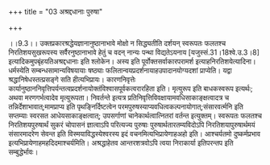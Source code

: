 +++
title = "03 अश्रद्दधानाः पुरुषा"

+++
  
  
।।9.3।। उक्तप्रकारश्रद्धेयज्ञानानुष्ठानाभावे मोक्षो न सिद्ध्यतीति दर्शयन्
स्वरूपतः फलतश्च निरतिशयसुखरूपस्य सर्वैरनुष्ठानाभावे हेतुं च वदन् नान्यः
पन्था विद्यतेऽयनाय \[यजुस्सं.31।18श्वे.उ.3।8\]
इत्यादिकमुपबृंहयतिअश्रद्दधानाः इति श्लोकेन। अस्य इति
पूर्वोक्तसर्वाकारपरामर्श इत्याहनिरतिशयेत्यादिना। धर्मस्येति
सम्बन्धसामान्यविषयायाः षष्ठ्याः फलितान्वयप्रदर्शनायाहउपादानयोग्यदशां
प्राप्येति। यद्वा श्रद्धानिषेधस्तत्प्रसङ्गे सति हीत्यभिप्रायः।
कारणनिवृत्तेः
कार्यानुष्ठाननिवृत्तिपर्यन्तत्वप्रदर्शनायोक्तंविश्वासपूर्वकत्वरारहिता
इति। मृत्युरूप इति बाधकस्वरूप इत्यर्थः; अथवा मरणगर्भत्वादेव
मृत्युरूपता। निवर्तन्ते इत्यत्र
प्रतिनिवृत्तिविवक्षायामवधिसाकाङ्क्षत्वादत्र च
तन्निर्देशाभावात्;मामप्राप्य इति पृथङ्निर्दिष्टत्वेन
परमपुरुषस्याप्यवधित्वकल्पनायोगात्;संसारवर्त्मनि इति सप्तम्याः स्वरसत
आधेयसाकाङ्क्षत्वात्; उपसर्गाणां चानेकार्थत्वात्नितरां वर्तन्त
इत्युक्तम्। स्वरूपतः फलतश्च निरतिशयपुरुषार्थं सुकरं चोपासनं ज्ञात्वाऽपि
परित्यज्य पुरुषाः पुरुषार्थतारतम्यविदोऽपि निरतिशयापुरुषार्थमयं
संसारमादरेण सेवन्त इति विस्मयाविद्धस्येश्वरस्य इदं
वचनमित्यभिप्रायेणाहअहो इति। आश्चर्यतमो दुष्कर्मप्रभाव
इत्यभिप्रायेणाहमहदिदमाश्चर्यमिति। अश्रद्धाहेतव आन्तरशत्रवोऽपि त्वया
निराकार्या इतिपरन्तप इति सम्बुद्धेर्भावः।  
  
